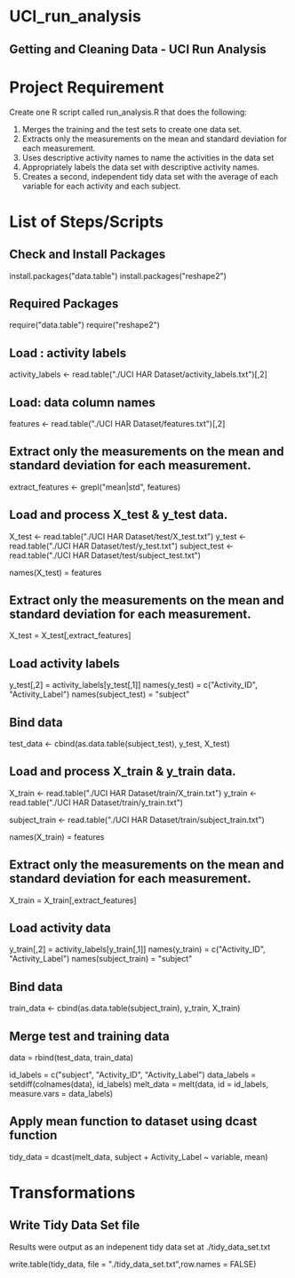 # UCI_run_analysis
## Getting and Cleaning Data - UCI Run Analysis

# Project Requirement
Create one R script called run_analysis.R that does the following:
1. Merges the training and the test sets to create one data set.
2. Extracts only the measurements on the mean and standard deviation for each measurement.
3. Uses descriptive activity names to name the activities in the data set
4. Appropriately labels the data set with descriptive activity names.
5. Creates a second, independent tidy data set with the average of each variable for each activity and each subject.

# List of Steps/Scripts 
## Check and Install Packages
install.packages("data.table")
install.packages("reshape2")

## Required Packages
require("data.table")
require("reshape2")

## Load : activity labels
activity_labels <- read.table("./UCI HAR Dataset/activity_labels.txt")[,2]

## Load: data column names
features <- read.table("./UCI HAR Dataset/features.txt")[,2]

## Extract only the measurements on the mean and standard deviation for each measurement.
extract_features <- grepl("mean|std", features)

## Load and process X_test & y_test data.
X_test <- read.table("./UCI HAR Dataset/test/X_test.txt")
y_test <- read.table("./UCI HAR Dataset/test/y_test.txt")
subject_test <- read.table("./UCI HAR Dataset/test/subject_test.txt")

names(X_test) = features

## Extract only the measurements on the mean and standard deviation for each measurement.
X_test = X_test[,extract_features]

## Load activity labels
y_test[,2] = activity_labels[y_test[,1]]
names(y_test) = c("Activity_ID", "Activity_Label")
names(subject_test) = "subject"

## Bind data
test_data <- cbind(as.data.table(subject_test), y_test, X_test)

## Load and process X_train & y_train data.
X_train <- read.table("./UCI HAR Dataset/train/X_train.txt")
y_train <- read.table("./UCI HAR Dataset/train/y_train.txt")

subject_train <- read.table("./UCI HAR Dataset/train/subject_train.txt")

names(X_train) = features

## Extract only the measurements on the mean and standard deviation for each measurement.
X_train = X_train[,extract_features]

## Load activity data
y_train[,2] = activity_labels[y_train[,1]]
names(y_train) = c("Activity_ID", "Activity_Label")
names(subject_train) = "subject"

## Bind data
train_data <- cbind(as.data.table(subject_train), y_train, X_train)

## Merge test and training data
data = rbind(test_data, train_data)

id_labels   = c("subject", "Activity_ID", "Activity_Label")
data_labels = setdiff(colnames(data), id_labels)
melt_data      = melt(data, id = id_labels, measure.vars = data_labels)

## Apply mean function to dataset using dcast function
tidy_data   = dcast(melt_data, subject + Activity_Label ~ variable, mean)

# Transformations
## Write Tidy Data Set file
Results were output as an indepenent tidy data set at ./tidy_data_set.txt

write.table(tidy_data, file = "./tidy_data_set.txt",row.names = FALSE)